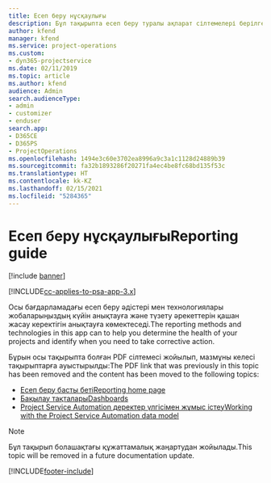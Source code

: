 ```yaml
---
title: Есеп беру нұсқаулығы
description: Бұл тақырыпта есеп беру туралы ақпарат сілтемелері берілген.
author: kfend
manager: kfend
ms.service: project-operations
ms.custom:
- dyn365-projectservice
ms.date: 02/11/2019
ms.topic: article
ms.author: kfend
audience: Admin
search.audienceType:
- admin
- customizer
- enduser
search.app:
- D365CE
- D365PS
- ProjectOperations
ms.openlocfilehash: 1494e3c60e3702ea8996a9c3a1c1128d24889b39
ms.sourcegitcommit: fa32b1893286f20271fa4ec4be8fc68bd135f53c
ms.translationtype: HT
ms.contentlocale: kk-KZ
ms.lasthandoff: 02/15/2021
ms.locfileid: "5284365"
---
```

# <a name="reporting-guide"></a><span data-ttu-id="d0116-103">Есеп беру нұсқаулығы</span><span class="sxs-lookup"><span data-stu-id="d0116-103">Reporting guide</span></span>

[!include [banner](../../includes/psa-now-project-operations.md)]

[!INCLUDE[cc-applies-to-psa-app-3.x](../../includes/cc-applies-to-psa-app-3x.md)]

<span data-ttu-id="d0116-104">Осы бағдарламадағы есеп беру әдістері мен технологиялары жобаларыңыздың күйін анықтауға және түзету әрекеттерін қашан жасау керектігін анықтауға көмектеседі.</span><span class="sxs-lookup"><span data-stu-id="d0116-104">The reporting methods and technologies in this app can to help you determine the health of your projects and identify when you need to take corrective action.</span></span> 

<span data-ttu-id="d0116-105">Бұрын осы тақырыпта болған PDF сілтемесі жойылып, мазмұны келесі тақырыптарға ауыстырылды:</span><span class="sxs-lookup"><span data-stu-id="d0116-105">The PDF link that was previously in this topic has been removed and the content has been moved to the following topics:</span></span>

- [<span data-ttu-id="d0116-106">Есеп беру басты беті</span><span class="sxs-lookup"><span data-stu-id="d0116-106">Reporting home page</span></span>](../reports-reporting-dynamics-365-project-service.md)
- [<span data-ttu-id="d0116-107">Бақылау тақталары</span><span class="sxs-lookup"><span data-stu-id="d0116-107">Dashboards</span></span>](../reports-dashboards.md)
- [<span data-ttu-id="d0116-108">Project Service Automation деректер үлгісімен жұмыс істеу</span><span class="sxs-lookup"><span data-stu-id="d0116-108">Working with the Project Service Automation data model</span></span>](../reports-working-project-service-data-model.md)

> [!NOTE]
> <span data-ttu-id="d0116-109">Бұл тақырып болашақтағы құжаттамалық жаңартудан жойылады.</span><span class="sxs-lookup"><span data-stu-id="d0116-109">This topic will be removed in a future documentation update.</span></span> 


[!INCLUDE[footer-include](../../includes/footer-banner.md)]
